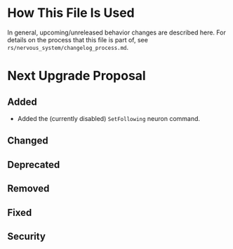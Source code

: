 # How This File Is Used

In general, upcoming/unreleased behavior changes are described here. For details
on the process that this file is part of, see
`rs/nervous_system/changelog_process.md`.


# Next Upgrade Proposal

## Added

* Added the (currently disabled) `SetFollowing` neuron command.

## Changed

## Deprecated

## Removed

## Fixed

## Security
